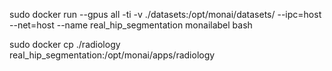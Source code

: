 sudo docker run --gpus all -ti -v ./datasets:/opt/monai/datasets/ --ipc=host --net=host --name real_hip_segmentation monailabel bash

sudo docker cp ./radiology real_hip_segmentation:/opt/monai/apps/radiology
